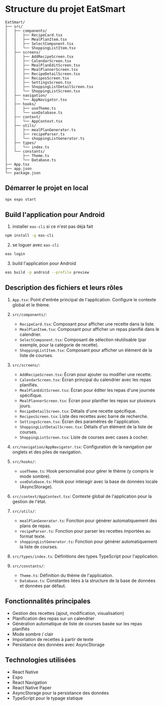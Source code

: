 # Structure du projet EatSmart

```
EatSmart/
├── src/
│   ├── components/
│   │   ├── RecipeCard.tsx
│   │   ├── MealPlanItem.tsx
│   │   ├── SelectComponent.tsx
│   │   └── ShoppingListItem.tsx
│   ├── screens/
│   │   ├── AddRecipeScreen.tsx
│   │   ├── CalendarScreen.tsx
│   │   ├── MealPlanEditScreen.tsx
│   │   ├── MealPlannerScreen.tsx
│   │   ├── RecipeDetailScreen.tsx
│   │   ├── RecipesScreen.tsx
│   │   ├── SettingsScreen.tsx
│   │   ├── ShoppingListDetailScreen.tsx
│   │   └── ShoppingListScreen.tsx
│   ├── navigation/
│   │   └── AppNavigator.tsx
│   ├── hooks/
│   │   ├── useTheme.ts
│   │   └── useDatabase.ts
│   ├── context/
│   │   └── AppContext.tsx
│   ├── utils/
│   │   ├── mealPlanGenerator.ts
│   │   ├── recipeParser.ts
│   │   └── shoppingListGenerator.ts
│   ├── types/
│   │   └── index.ts
│   └── constants/
│       ├── Theme.ts
│       └── Database.ts
├── App.tsx
├── app.json
└── package.json
```

## Démarrer le projet en local

```bash
npx expo start
```

## Build l'application pour Android

1. installer `eas-cli` si ce n'est pas déjà fait
```bash
npm install -g eas-cli
```
2. se loguer avec `eas-cli`
```bash
eas login
```
3. build l'application pour Android
```bash
eas build -p android --profile preview
```

## Description des fichiers et leurs rôles

1. `App.tsx`: Point d'entrée principal de l'application. Configure le contexte global et le thème.

2. `src/components/`:
   - `RecipeCard.tsx`: Composant pour afficher une recette dans la liste.
   - `MealPlanItem.tsx`: Composant pour afficher un repas planifié dans le calendrier.
   - `SelectComponent.tsx`: Composant de sélection réutilisable (par exemple, pour la catégorie de recette).
   - `ShoppingListItem.tsx`: Composant pour afficher un élément de la liste de courses.

3. `src/screens/`:
   - `AddRecipeScreen.tsx`: Écran pour ajouter ou modifier une recette.
   - `CalendarScreen.tsx`: Écran principal du calendrier avec les repas planifiés.
   - `MealPlanEditScreen.tsx`: Écran pour éditer les repas d'une journée spécifique.
   - `MealPlannerScreen.tsx`: Écran pour planifier les repas sur plusieurs jours.
   - `RecipeDetailScreen.tsx`: Détails d'une recette spécifique.
   - `RecipesScreen.tsx`: Liste des recettes avec barre de recherche.
   - `SettingsScreen.tsx`: Écran des paramètres de l'application.
   - `ShoppingListDetailScreen.tsx`: Détails d'un élément de la liste de courses.
   - `ShoppingListScreen.tsx`: Liste de courses avec cases à cocher.

4. `src/navigation/AppNavigator.tsx`: Configuration de la navigation par onglets et des piles de navigation.

5. `src/hooks/`:
   - `useTheme.ts`: Hook personnalisé pour gérer le thème (y compris le mode sombre).
   - `useDatabase.ts`: Hook pour interagir avec la base de données locale (AsyncStorage).

6. `src/context/AppContext.tsx`: Contexte global de l'application pour la gestion de l'état.

7. `src/utils/`:
   - `mealPlanGenerator.ts`: Fonction pour générer automatiquement des plans de repas.
   - `recipeParser.ts`: Fonction pour parser les recettes importées au format texte.
   - `shoppingListGenerator.ts`: Fonction pour générer automatiquement la liste de courses.

8. `src/types/index.ts`: Définitions des types TypeScript pour l'application.

9. `src/constants/`:
   - `Theme.ts`: Définition du thème de l'application.
   - `Database.ts`: Constantes liées à la structure de la base de données et données par défaut.

## Fonctionnalités principales

- Gestion des recettes (ajout, modification, visualisation)
- Planification des repas sur un calendrier
- Génération automatique de liste de courses basée sur les repas planifiés
- Mode sombre / clair
- Importation de recettes à partir de texte
- Persistance des données avec AsyncStorage

## Technologies utilisées

- React Native
- Expo
- React Navigation
- React Native Paper
- AsyncStorage pour la persistance des données
- TypeScript pour le typage statique